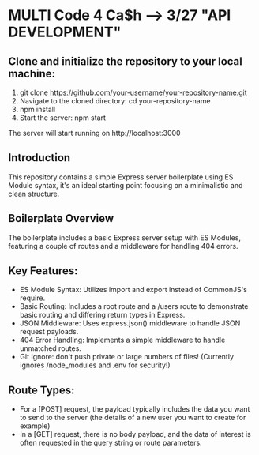 # MULTI Code 4 Ca$h --> 3/27 "API DEVELOPMENT"

## Clone and initialize the repository to your local machine:

1. git clone https://github.com/your-username/your-repository-name.git
2. Navigate to the cloned directory: cd your-repository-name
3. npm install
4. Start the server: npm start

The server will start running on http://localhost:3000

## Introduction
This repository contains a simple Express server boilerplate using ES Module syntax, it's an ideal starting point focusing on a minimalistic and clean structure.

## Boilerplate Overview
The boilerplate includes a basic Express server setup with ES Modules, featuring a couple of routes and a middleware for handling 404 errors.

## Key Features:
- ES Module Syntax: Utilizes import and export instead of CommonJS's require.
- Basic Routing: Includes a root route and a /users route to demonstrate basic routing and differing return types in Express.
- JSON Middleware: Uses express.json() middleware to handle JSON request payloads.
- 404 Error Handling: Implements a simple middleware to handle unmatched routes.
- Git Ignore: don't push private or large numbers of files! (Currently ignores /node_modules and .env for security!)

## Route Types:
* For a [POST] request, the payload typically includes the data you want to send to the server (the details of a new user you want to create for example)
* In a [GET] request, there is no body payload, and the data of interest is often requested in the query string or route parameters.